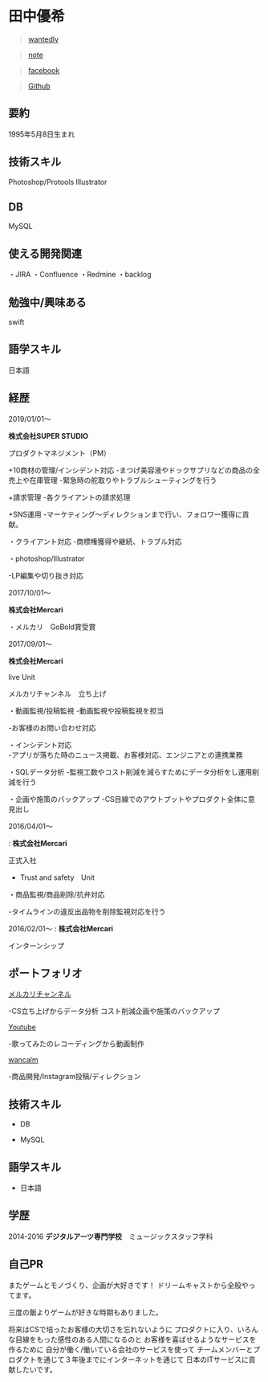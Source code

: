 # 田中優希


 > [wantedly](https://www.wantedly.com/users/49281110)
 
 > [note](https://note.mu/tanakosan0508)
 
 >[facebook](https://www.facebook.com/profile.php?id=100005865303362)
 
 >[Github](https://github.com/tanakosan0508)

## 要約
1995年5月8日生まれ

## 技術スキル
Photoshop/Protools
Illustrator

## DB

 MySQL

## 使える開発関連
・JIRA ・Confluence
・Redmine ・backlog


## 勉強中/興味ある
swift

## 語学スキル

日本語


## 経歴

2019/01/01〜

  **株式会社SUPER STUDIO** 
 
 プロダクトマネジメント（PM）
 
 +10商材の管理/インシデント対応
 -まつげ美容液やドックサプリなどの商品の全売上や在庫管理
 -緊急時の舵取りやトラブルシューティングを行う

 +請求管理
 -各クライアントの請求処理
 
 +SNS運用
 -マーケティング〜ディレクションまで行い、フォロワー獲得に貢献。
 
 ・クライアント対応
 -商標権獲得や継続、トラブル対応
 
 ・photoshop/Illustrator

 -LP編集や切り抜き対応
 
 2017/10/01〜
  
  **株式会社Mercari** 
 
・メルカリ　GoBold賞受賞

 
2017/09/01〜

  **株式会社Mercari** 
 
 live Unit
 
メルカリチャンネル　立ち上げ

  ・動画監視/投稿監視 
  -動画監視や投稿監視を担当

  -お客様のお問い合わせ対応
  
  ・インシデント対応  
  -アプリが落ちた時のニュース掲載、お客様対応、エンジニアとの連携業務
  
  ・SQLデータ分析 
  -監視工数やコスト削減を減らすためにデータ分析をし運用削減を行う
    
  ・企画や施策のバックアップ
  -CS目線でのアウトプットやプロダクト全体に意見出し
  

 2016/04/01〜
 
 : **株式会社Mercari** 
 
正式入社

+ Trust and safety　Unit

・商品監視/商品削除/抗弁対応 

-タイムラインの違反出品物を削除監視対応を行う


 2016/02/01〜
: **株式会社Mercari** 

インターンシップ

 
## ポートフォリオ

[メルカリチャンネル](https://www.mercari.com/jp/mercari-channel/)

-CS立ち上げからデータ分析  コスト削減企画や施策のバックアップ

[Youtube](https://www.youtube.com/channel/UCXOTgkhh_Smrr32e5RO1hyA)

-歌ってみたのレコーディングから動画制作

[wancalm](https://www.instagram.com/wan_calm/)

-商品開発/Instagram投稿/ディレクション

## 技術スキル

 + DB
 - MySQL

## 語学スキル

+ 日本語
   

## 学歴

2014-2016
  **デジタルアーツ専門学校**　ミュージックスタッフ学科 



## 自己PR
またゲームとモノづくり、企画が大好きです！  ドリームキャストから全般やってます。  

三度の飯よりゲームが好きな時期もありました。

将来はCSで培ったお客様の大切さを忘れないように 
プロダクトに入り、いろんな目線をもった感性のある人間になるのと
お客様を喜ばせるようなサービスを作るために
自分が働く/働いている会社のサービスを使って
チームメンバーとプロダクトを通じて３年後までにインターネットを通じて
日本のITサービスに貢献したいです。



